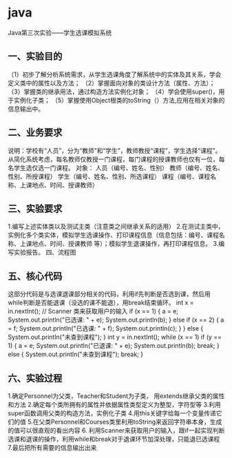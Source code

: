 # java
Java第三次实验——学生选课模拟系统


## 一、实验目的
（1）初步了解分析系统需求，从学生选课角度了解系统中的实体及其关系，学会定义类中的属性以及方法；
（2）掌握面向对象的类设计方法（属性、方法）；
（3）掌握类的继承用法，通过构造方法实例化对象；
（4）学会使用super()，用于实例化子类；
（5）掌握使用Object根类的toString（）方法,应用在相关对象的信息输出中。
## 二、业务要求
说明：学校有“人员”，分为“教师”和“学生”，教师教授“课程”，学生选择“课程”。从简化系统考虑，每名教师仅教授一门课程，每门课程的授课教师也仅有一位，每名学生选仅选一门课程。
对象：
人员（编号、姓名、性别）
教师（编号、姓名、性别、所授课程）
学生（编号、姓名、性别、所选课程）
课程（编号、课程名称、上课地点、时间、授课教师）
## 三、实验要求
1.编写上述实体类以及测试主类（注意类之间继承关系的适用）
2.在测试主类中，实例化多个类实体，模拟学生选课操作、打印课程信息（信息包括：编号、课程名称、上课地点、时间、授课教师 等）；模拟学生退课操作，再打印课程信息。
3.编写实验报告。
四、流程图
## 五、核心代码
这部分代码是与选课退课部分相关的代码，利用if先判断是否选到课，然后用while判断是否能退课（没选的课不能退），用break结束循环。
int x = in.nextInt();    // Scanner 类来获取用户的输入
        if (x == 1) {
            a = e;
            System.out.println("已选课: " + e);
            System.out.println(b);
        } else if (x == 2) {
            a = f;
            System.out.println("已选课: " + f);
            System.out.println(c);
        }
        } else {
            System.out.println("未查到课程");
        }
        int y = in.nextInt();
        while (x == 1)
            if (y == 1) {
                a = e;
                System.out.println("已退课: " + e);
                System.out.println(b);
                break;
            } else {
                System.out.println("未查到课程");
                break;
            }
## 六、实验过程
1.确定Personnel为父类，Teacher和Student为子类， 用extends继承父类的属性和方法
2.确定每个类所拥有的属性并依据属性类型定义为整型，字符型等
3.利用super函数调用父类的构造方法，实例化子类
4.用this关键字给每一个变量传递它们的值
5.在父类Personnel和Courses类里利用toString来返回字符串本身，生成的值可以很直观的看出内容
6. 利用Scanner来获取用户的输入，跟if一起实现判断选课和退课的操作，利用while和break对于退课环节加深处理，只能退已选课程
7.最后把所有需要的信息输出出来

 
